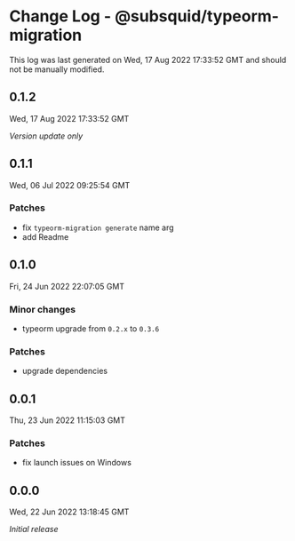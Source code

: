 # Change Log - @subsquid/typeorm-migration

This log was last generated on Wed, 17 Aug 2022 17:33:52 GMT and should not be manually modified.

## 0.1.2
Wed, 17 Aug 2022 17:33:52 GMT

_Version update only_

## 0.1.1
Wed, 06 Jul 2022 09:25:54 GMT

### Patches

- fix `typeorm-migration generate` name arg
- add Readme

## 0.1.0
Fri, 24 Jun 2022 22:07:05 GMT

### Minor changes

- typeorm upgrade from `0.2.x` to `0.3.6`

### Patches

- upgrade dependencies

## 0.0.1
Thu, 23 Jun 2022 11:15:03 GMT

### Patches

- fix launch issues on Windows

## 0.0.0
Wed, 22 Jun 2022 13:18:45 GMT

_Initial release_

